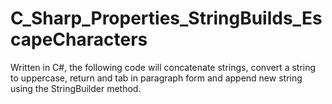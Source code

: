 # C_Sharp_Properties_StringBuilds_EscapeCharacters
Written in C#, the following code will concatenate strings, convert a string to uppercase, return and tab in paragraph form and append new string using the StringBuilder method.
